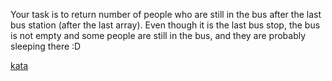 Your task is to return number of people who are still in the bus after the last bus station (after the last array). Even though it is the last bus stop, the bus is not empty and some people are still in the bus, and they are probably sleeping there :D

[kata](https://www.codewars.com/kata/5648b12ce68d9daa6b000099/train/javascript)
